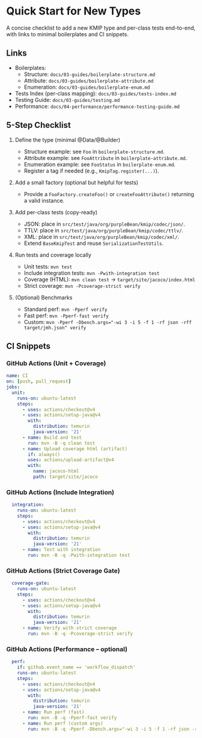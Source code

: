 # Quick Start for New Types

A concise checklist to add a new KMIP type and per-class tests end-to-end, with links to minimal boilerplates and CI snippets.

## Links

- Boilerplates:
  - Structure: `docs/03-guides/boilerplate-structure.md`
  - Attribute: `docs/03-guides/boilerplate-attribute.md`
  - Enumeration: `docs/03-guides/boilerplate-enum.md`
- Tests Index (per-class mapping): `docs/03-guides/tests-index.md`
- Testing Guide: `docs/03-guides/testing.md`
- Performance: `docs/04-performance/performance-testing-guide.md`

## 5-Step Checklist

1. Define the type (minimal @Data/@Builder)
   - Structure example: see `Foo` in `boilerplate-structure.md`.
   - Attribute example: see `FooAttribute` in `boilerplate-attribute.md`.
   - Enumeration example: see `FooStatus` in `boilerplate-enum.md`.
   - Register a tag if needed (e.g., `KmipTag.register(...)`).

2. Add a small factory (optional but helpful for tests)
   - Provide a `FooFactory.createFoo()` or `createFooAttribute()` returning a valid instance.

3. Add per-class tests (copy-ready)
   - JSON: place in `src/test/java/org/purpleBean/kmip/codec/json/`.
   - TTLV: place in `src/test/java/org/purpleBean/kmip/codec/ttlv/`.
   - XML: place in `src/test/java/org/purpleBean/kmip/codec/xml/`.
   - Extend `BaseKmipTest` and reuse `SerializationTestUtils`.

4. Run tests and coverage locally
   - Unit tests: `mvn test`
   - Include integration tests: `mvn -Pwith-integration test`
   - Coverage (HTML): `mvn clean test` → `target/site/jacoco/index.html`
   - Strict coverage: `mvn -Pcoverage-strict verify`

5. (Optional) Benchmarks
   - Standard perf: `mvn -Pperf verify`
   - Fast perf: `mvn -Pperf-fast verify`
   - Custom: `mvn -Pperf -Dbench.args="-wi 3 -i 5 -f 1 -rf json -rff target/jmh.json" verify`

## CI Snippets

### GitHub Actions (Unit + Coverage)
```yaml
name: CI
on: [push, pull_request]
jobs:
  unit:
    runs-on: ubuntu-latest
    steps:
      - uses: actions/checkout@v4
      - uses: actions/setup-java@v4
        with:
          distribution: temurin
          java-version: '21'
      - name: Build and test
        run: mvn -B -q clean test
      - name: Upload coverage html (artifact)
        if: always()
        uses: actions/upload-artifact@v4
        with:
          name: jacoco-html
          path: target/site/jacoco
```

### GitHub Actions (Include Integration)
```yaml
  integration:
    runs-on: ubuntu-latest
    steps:
      - uses: actions/checkout@v4
      - uses: actions/setup-java@v4
        with:
          distribution: temurin
          java-version: '21'
      - name: Test with integration
        run: mvn -B -q -Pwith-integration test
```

### GitHub Actions (Strict Coverage Gate)
```yaml
  coverage-gate:
    runs-on: ubuntu-latest
    steps:
      - uses: actions/checkout@v4
      - uses: actions/setup-java@v4
        with:
          distribution: temurin
          java-version: '21'
      - name: Verify with strict coverage
        run: mvn -B -q -Pcoverage-strict verify
```

### GitHub Actions (Performance – optional)
```yaml
  perf:
    if: github.event_name == 'workflow_dispatch'
    runs-on: ubuntu-latest
    steps:
      - uses: actions/checkout@v4
      - uses: actions/setup-java@v4
        with:
          distribution: temurin
          java-version: '21'
      - name: Run perf (fast)
        run: mvn -B -q -Pperf-fast verify
      - name: Run perf (custom args)
        run: mvn -B -q -Pperf -Dbench.args="-wi 3 -i 5 -f 1 -rf json -rff target/jmh.json" verify
```
